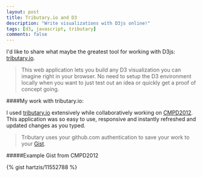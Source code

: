 ```yaml
---
layout: post
title: Tributary.io and D3
description: "Write visualizations with D3js online!"
tags: [d3, javascript, tributary]
comments: false
---
```



I'd like to share what maybe the greatest tool for working with D3js: [tributary.io](http://www.trubutary.io).
 
> This web application lets you build any D3 visualization you can imagine right in your browser. No need to setup the D3 environment locally when you want to just test out an idea or quickly get a proof of concept going.

####My work with tributary.io:

I used [tributary.io](http://www.trubutary.io) extensively while collaboratively working on [CMPD2012](http://CMPD2012.herokuapp.com). This application was so easy to use, responsive and instantly refreshed and updated changes as you typed.

> Tributary uses your github.com authentication to save your work to your [Gist](http://gist.github.com).

#####Example Gist from CMPD2012

{% gist hartzis/11552788 %}

